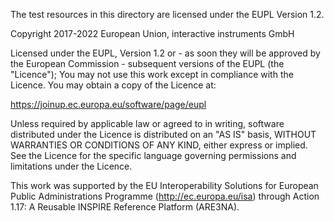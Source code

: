 The test resources in this directory are licensed under the EUPL Version 1.2.

Copyright 2017-2022 European Union, interactive instruments GmbH

Licensed under the EUPL, Version 1.2 or - as soon they will be approved by
the European Commission - subsequent versions of the EUPL (the "Licence");
You may not use this work except in compliance with the Licence.
You may obtain a copy of the Licence at:

https://joinup.ec.europa.eu/software/page/eupl

Unless required by applicable law or agreed to in writing, software
distributed under the Licence is distributed on an "AS IS" basis,
WITHOUT WARRANTIES OR CONDITIONS OF ANY KIND, either express or implied.
See the Licence for the specific language governing permissions and
limitations under the Licence.

This work was supported by the EU Interoperability Solutions for
European Public Administrations Programme (http://ec.europa.eu/isa)
through Action 1.17: A Reusable INSPIRE Reference Platform (ARE3NA).
